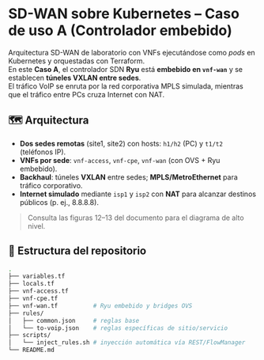 # SD-WAN sobre Kubernetes – Caso de uso A (Controlador embebido)

Arquitectura SD-WAN de laboratorio con VNFs ejecutándose como *pods* en Kubernetes y orquestadas con Terraform.  
En este **Caso A**, el controlador SDN **Ryu** está **embebido en `vnf-wan`** y se establecen **túneles VXLAN entre sedes**.  
El tráfico VoIP se enruta por la red corporativa MPLS simulada, mientras que el tráfico entre PCs cruza Internet con NAT.

## 🗺️ Arquitectura

- **Dos sedes remotas** (site1, site2) con hosts: `h1/h2` (PC) y `t1/t2` (teléfonos IP).
- **VNFs por sede**: `vnf-access`, `vnf-cpe`, `vnf-wan` (con OVS + Ryu embebido).
- **Backhaul**: túneles **VXLAN** entre sedes; **MPLS/MetroEthernet** para tráfico corporativo.
- **Internet simulado** mediante `isp1` y `isp2` con **NAT** para alcanzar destinos públicos (p. ej., 8.8.8.8).

> Consulta las figuras 12–13 del documento para el diagrama de alto nivel.

## 📂 Estructura del repositorio

```bash
.
├── variables.tf
├── locals.tf
├── vnf-access.tf
├── vnf-cpe.tf
├── vnf-wan.tf          # Ryu embebido y bridges OVS
├── rules/
│   ├── common.json     # reglas base
│   └── to-voip.json    # reglas específicas de sitio/servicio
├── scripts/
│   └── inject_rules.sh # inyección automática vía REST/FlowManager
└── README.md

